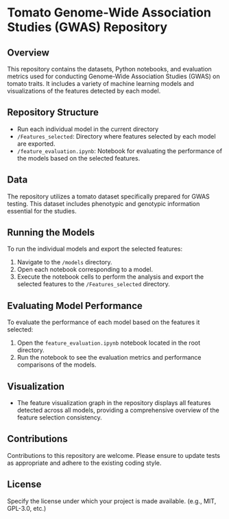 # Tomato Genome-Wide Association Studies (GWAS) Repository

## Overview
This repository contains the datasets, Python notebooks, and evaluation metrics used for conducting Genome-Wide Association Studies (GWAS) on tomato traits. It includes a variety of machine learning models and visualizations of the features detected by each model.

## Repository Structure
- Run each individual model in the current directory
- `/Features_selected`: Directory where features selected by each model are exported.
- `/feature_evaluation.ipynb`: Notebook for evaluating the performance of the models based on the selected features.

## Data
The repository utilizes a tomato dataset specifically prepared for GWAS testing. This dataset includes phenotypic and genotypic information essential for the studies.

## Running the Models
To run the individual models and export the selected features:
1. Navigate to the `/models` directory.
2. Open each notebook corresponding to a model.
3. Execute the notebook cells to perform the analysis and export the selected features to the `/Features_selected` directory.

## Evaluating Model Performance
To evaluate the performance of each model based on the features it selected:
1. Open the `feature_evaluation.ipynb` notebook located in the root directory.
2. Run the notebook to see the evaluation metrics and performance comparisons of the models.

## Visualization
- The feature visualization graph in the repository displays all features detected across all models, providing a comprehensive overview of the feature selection consistency.

## Contributions
Contributions to this repository are welcome. Please ensure to update tests as appropriate and adhere to the existing coding style.

## License
Specify the license under which your project is made available. (e.g., MIT, GPL-3.0, etc.)
